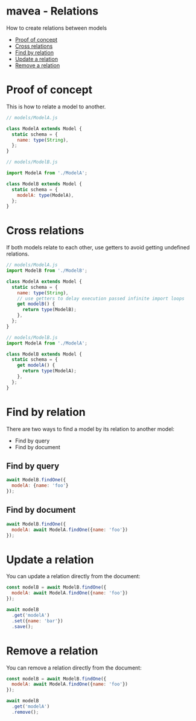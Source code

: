 mavea - Relations
===

How to create relations between models

- [Proof of concept](#proof-of-concept)
- [Cross relations](#cross-relations)
- [Find by relation](#find-by-relation)
- [Update a relation](#update-a-relation)
- [Remove a relation](#remove-a-relation)

# <a id="proof-of-concept"></a>Proof of concept

This is how to relate a model to another.

```javascript
// models/ModelA.js

class ModelA extends Model {
  static schema = {
    name: type(String),
  };
}

// models/ModelB.js

import ModelA from './ModelA';

class ModelB extends Model {
  static schema = {
    modelA: type(ModelA),
  };
}
```

# <a id="cross-relations"></a>Cross relations

If both models relate to each other, use getters to avoid getting undefined relations.

```javascript
// models/ModelA.js
import ModelB from './ModelB';

class ModelA extends Model {
  static schema = {
    name: type(String),
    // use getters to delay execution passed infinite import loops
    get modelB() {
      return type(ModelB);
    },
  };
}

// models/ModelB.js
import ModelA from './ModelA';

class ModelB extends Model {
  static schema = {
    get modelA() {
      return type(ModelA);
    },
  };
}
```

# <a id="find-by-relation"></a>Find by relation

There are two ways to find a model by its relation to another model:

- Find by query
- Find by document

## <a id="find-by-query"></a>Find by query

```javascript
await ModelB.findOne({
  modelA: {name: 'foo'}
});
```

## <a id="find-by-document"></a>Find by document

```javascript
await ModelB.findOne({
  modelA: await ModelA.findOne({name: 'foo'})
});
```

# <a id="update-a-relation"></a>Update a relation

You can update a relation directly from the document:

```javascript
const modelB = await ModelB.findOne({
  modelA: await ModelA.findOne({name: 'foo'})
});

await modelB
  .get('modelA')
  .set({name: 'bar'})
  .save();
```

# <a id="remove-a-relation"></a>Remove a relation

You can remove a relation directly from the document:

```javascript
const modelB = await ModelB.findOne({
  modelA: await ModelA.findOne({name: 'foo'})
});

await modelB
  .get('modelA')
  .remove();
```
